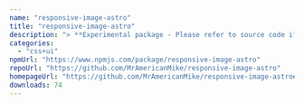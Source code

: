 ```yaml
---
name: "responsive-image-astro"
title: "responsive-image-astro"
description: "> **Experimental package - Please refer to source code if you don't feel comfortable using it.**"
categories:
  - "css+ui"
npmUrl: "https://www.npmjs.com/package/responsive-image-astro"
repoUrl: "https://github.com/MrAmericanMike/responsive-image-astro"
homepageUrl: "https://github.com/MrAmericanMike/responsive-image-astro#readme"
downloads: 74
---
```

